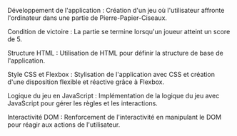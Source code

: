 

Développement de l'application : Création d'un jeu où l'utilisateur affronte l'ordinateur dans une partie de Pierre-Papier-Ciseaux.

Condition de victoire : La partie se termine lorsqu'un joueur atteint un score de 5.

Structure HTML : Utilisation de HTML pour définir la structure de base de l'application.

Style CSS et Flexbox : Stylisation de l'application avec CSS et création d'une disposition flexible et réactive grâce à Flexbox.

Logique du jeu en JavaScript : Implémentation de la logique du jeu avec JavaScript pour gérer les règles et les interactions.

Interactivité DOM : Renforcement de l'interactivité en manipulant le DOM pour réagir aux actions de l'utilisateur.
